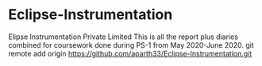 # Eclipse-Instrumentation
Elipse Instrumentation Private Limited
This is all the report plus diaries combined for coursework done during PS-1 from May 2020-June 2020.
git remote add origin https://github.com/aparth33/Eclipse-Instrumentation.git

